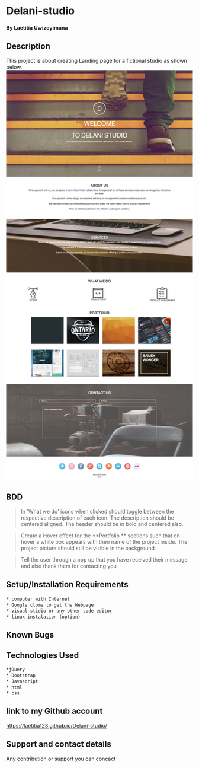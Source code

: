# Delani-studio
#### By **Laetitia Uwizeyimana**
##
## Description
  This project is about creating  Landing page for a fictional studio as shown below.
  <img src="Delani.jpg" width="750" title="hover text">

## BDD

>In 'What we do'  icons 
when clicked should toggle between the respective description of each icon. The description should be centered aligned. The header should be in bold and centered also. 
  
>Create a Hover effect for the **Portfolio ** sections such that on hover a white box appears with then name of the project inside. The project picture should still be visible in the background. 

>Tell the user through a pop up that you have received their message and also thank them for contacting you 

## Setup/Installation Requirements
    * computer with Internet
    * Google clome to get the Webpage
    * visual stidio or any other code editor
    * linux instalation (option)


## Known Bugs


## Technologies Used

    *jQuery
    * Bootstrap
    * Javascript
    * html
    * css 
## link to my Github account
https://laetitia123.github.io/Delani-studio/
## Support and contact details
Any contribution or support you can concact 